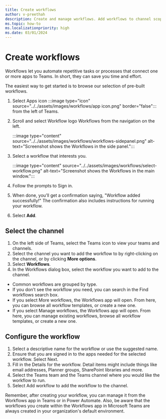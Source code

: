 ```yaml
---
title: Create workflows
author: v-preethah
description: Create and manage workflows. Add workflows to channel scope.
ms.topic: how-to
ms.localizationpriority: high
ms.date: 03/01/2024
---
```


# Create workflows

Workflows let you automate repetitive tasks or processes that connect one or more apps to Teams. In short, they can save you time and effort.

The easiest way to get started is to browse our selection of pre-built workflows.

1. Select Apps icon :::image type="icon" source="../../assets/images/workflows/app icon.png" border="false"::: from the left of Teams.

1. Scroll and select Workflow logo Workflows from the navigation on the left.

    :::image type="content" source="../../assets/images/workflows/workflows-sidepanel.png" alt-text="Screenshot shows the Workflows in the side panel.":::

1. Select a workflow that interests you.

    :::image type="content" source="../../assets/images/workflows/select-workflow.png" alt-text="Screenshot shows the Workflows in the main window.":::

1. Follow the prompts to Sign in.
1. When done, you’ll get a confirmation saying, "Workflow added successfully!" The confirmation also includes instructions for running your workflow.
1. Select **Add**.

## Select the channel

1. On the left side of Teams, select the Teams icon to view your teams and channels.
1. Select the channel you want to add the workflow to by right-clicking on the channel, or by clicking **More options**.
1. Select **Workflows**.
1. In the Workflows dialog box, select the workflow you want to add to the channel.

* Common workflows are grouped by type.  
* If you don’t see the workflow you need, you can search in the Find workflows search box.  
* If you select More workflows, the Workflows app will open. From here, you can browse all workflow templates, or create a new one.
* If you select Manage workflows, the Workflows app will open. From here, you can manage existing workflows, browse all workflow templates, or create a new one.

## Configure the workflow

1. Select a descriptive name for the workflow or use the suggested name.
1. Ensure that you are signed in to the apps needed for the selected workflow. Select Next.
1. Fill in the Details for the workflow. Detail items might include things like email addresses, Planner groups, SharePoint libraries and more.
1. Select the Teams team and the Teams channel where you would like the workflow to run.
1. Select Add workflow to add the workflow to the channel.

Remember, after creating your workflow, you can manage it from the Workflows app in Teams or in Power Automate. Also, be aware that the workflows you create within the Workflows app in Microsoft Teams are always created in your organization's default environment.
